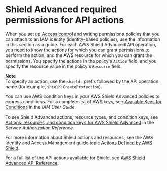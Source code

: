 # Shield Advanced required permissions for API actions<a name="shd-api-permissions-ref"></a>

When you set up [Access control](shd-auth-and-access-control.md#shd-access-control) and writing permissions policies that you can attach to an IAM identity \(identity\-based policies\), use the information in this section as a guide\. For each AWS Shield Advanced API operation, you need to know the actions for which you can grant permissions to perform the action, and the AWS resource for which you can grant the permissions\. You specify the actions in the policy's `Action` field, and you specify the resource value in the policy's `Resource` field\.

**Note**  
To specify an action, use the `shield:` prefix followed by the API operation name \(for example, `shield:CreateProtection`\)\.

You can use AWS condition keys in your AWS Shield Advanced policies to express conditions\. For a complete list of AWS keys, see [Available Keys for Conditions](https://docs.aws.amazon.com/IAM/latest/UserGuide/reference_policies_elements.html#AvailableKeys) in the *IAM User Guide*\. 

To see Shield Advanced actions, resource types, and condition keys, see [Actions, resources, and condition keys for AWS Shield Advanced](https://docs.aws.amazon.com/service-authorization/latest/reference/list_awsshield.html) in the *Service Authorization Reference*\.

For more information about Shield actions and resources, see the AWS Identity and Access Management guide topic [Actions Defined by AWS Shield](https://docs.aws.amazon.com/IAM/latest/UserGuide/list_awsshield.html#awsshield-actions-as-permissions)\. 

For a full list of the API actions available for Shield, see [AWS Shield Advanced API Reference](https://docs.aws.amazon.com/waf/latest/DDOSAPIReference/)\.